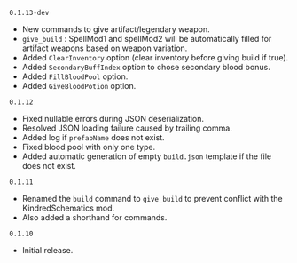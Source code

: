 `0.1.13-dev`
- New commands to give artifact/legendary weapon.
- `give_build` : SpellMod1 and spellMod2 will be automatically filled for artifact weapons based on weapon variation.
- Added `ClearInventory` option (clear inventory before giving build if true).
- Added `SecondaryBuffIndex` option to chose secondary blood bonus.
- Added `FillBloodPool` option.
- Added `GiveBloodPotion` option.

`0.1.12`
- Fixed nullable errors during JSON deserialization.
- Resolved JSON loading failure caused by trailing comma.
- Added log if `prefabName` does not exist.
- Fixed blood pool with only one type.
- Added automatic generation of empty `build.json` template if the file does not exist.

`0.1.11`
- Renamed the `build` command to `give_build` to prevent conflict with the KindredSchematics mod.
- Also added a shorthand for commands.

`0.1.10`
- Initial release.